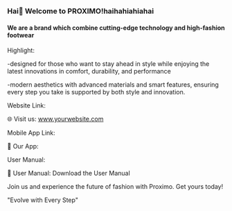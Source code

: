### Hai👋 Welcome to PROXIMO!haihahiahiahai
#### We are a brand which combine cutting-edge technology and high-fashion footwear

Highlight:

-designed for those who want to stay ahead in style while enjoying the latest innovations in comfort, durability, and performance

-modern aesthetics with advanced materials and smart features, ensuring every step you take is supported by both style and innovation.

Website Link:

🌐 Visit us: www.yourwebsite.com

Mobile App Link:

📲  Our App:

User Manual:

📘 User Manual: Download the User Manual

Join us and experience the future of fashion with Proximo. Get yours today!

"Evolve with Every Step"
